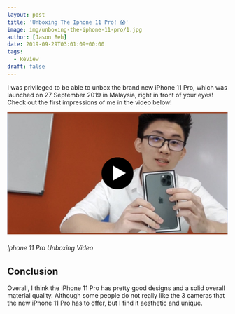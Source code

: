 ```yaml
---
layout: post
title: 'Unboxing The Iphone 11 Pro! 😱'
image: img/unboxing-the-iphone-11-pro/1.jpg
author: [Jason Beh]
date: 2019-09-29T03:01:09+00:00
tags:
  - Review
draft: false
---
```


I was privileged to be able to unbox the brand new iPhone 11 Pro, which was launched on 27 September 2019 in Malaysia, right in front of your eyes! Check out the first impressions of me in the video below!

[![Iphone 11 Pro Unboxing Video](img/unboxing-the-iphone-11-pro/3.jpg)](https://www.instagram.com/p/B2_oAvbAbpW/)

###### Iphone 11 Pro Unboxing Video

## Conclusion

Overall, I think the iPhone 11 Pro has pretty good designs and a solid overall material quality. Although some people do not really like the 3 cameras that the new iPhone 11 Pro has to offer, but I find it aesthetic and unique.

